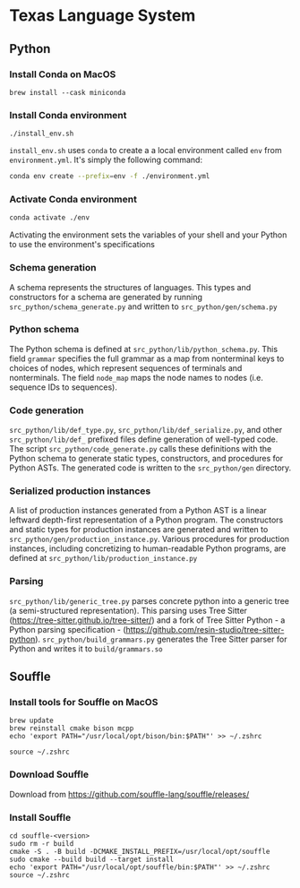 # Texas Language System

## Python

### Install Conda on MacOS
```
brew install --cask miniconda
```

### Install Conda environment
```
./install_env.sh
```
`install_env.sh` uses `conda` to create a a local environment called `env` from `environment.yml`.
It's simply the following command:
```bash
conda env create --prefix=env -f ./environment.yml
```

### Activate Conda environment
```bash
conda activate ./env
```
Activating the environment sets the variables of your shell and your Python to use the environment's specifications

### Schema generation
A schema represents the structures of languages. This types and constructors for a schema are generated by running `src_python/schema_generate.py` and written to `src_python/gen/schema.py`

### Python schema
The Python schema is defined at `src_python/lib/python_schema.py`. This field `grammar` specifies the full grammar as a map from nonterminal keys to choices of nodes, which represent sequences of terminals and nonterminals. The field `node_map` maps the node names to nodes (i.e. sequence IDs to sequences).

### Code generation
`src_python/lib/def_type.py`, `src_python/lib/def_serialize.py`, and other `src_python/lib/def_` prefixed files define generation of well-typed code.
The script `src_python/code_generate.py` calls these definitions with the Python schema to generate static types, constructors, and procedures for Python ASTs.
The generated code is written to the `src_python/gen` directory.

### Serialized production instances
A list of production instances generated from a Python AST is a linear leftward depth-first representation of a Python program.
The constructors and static types for production instances are generated and written to `src_python/gen/production_instance.py`.
Various procedures for production instances, including concretizing to human-readable Python programs, are defined at `src_python/lib/production_instance.py`

### Parsing
`src_python/lib/generic_tree.py` parses concrete python into a generic tree (a semi-structured representation). This parsing uses Tree Sitter (https://tree-sitter.github.io/tree-sitter/) and a fork of Tree Sitter Python - a Python parsing specification - (https://github.com/resin-studio/tree-sitter-python).
`src_python/build_grammars.py` generates the Tree Sitter parser for Python and writes it to `build/grammars.so`



## Souffle

### Install tools for Souffle on MacOS
```
brew update
brew reinstall cmake bison mcpp 
echo 'export PATH="/usr/local/opt/bison/bin:$PATH"' >> ~/.zshrc 

source ~/.zshrc
```

### Download Souffle
Download from https://github.com/souffle-lang/souffle/releases/

### Install Souffle
```
cd souffle-<version>
sudo rm -r build
cmake -S . -B build -DCMAKE_INSTALL_PREFIX=/usr/local/opt/souffle
sudo cmake --build build --target install
echo 'export PATH="/usr/local/opt/souffle/bin:$PATH"' >> ~/.zshrc
source ~/.zshrc  
```
